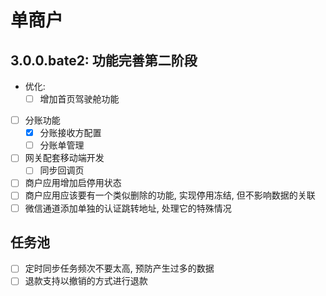 # 单商户
## 3.0.0.bate2: 功能完善第二阶段
- 优化:
    - [ ] 增加首页驾驶舱功能
- [ ] 分账功能
    - [x] 分账接收方配置
    - [ ] 分账单管理
- [ ] 网关配套移动端开发
    - [ ] 同步回调页
- [ ] 商户应用增加启停用状态
- [ ] 商户应用应该要有一个类似删除的功能, 实现停用冻结, 但不影响数据的关联
- [ ] 微信通道添加单独的认证跳转地址, 处理它的特殊情况

## 任务池
- [ ] 定时同步任务频次不要太高, 预防产生过多的数据
- [ ] 退款支持以撤销的方式进行退款
